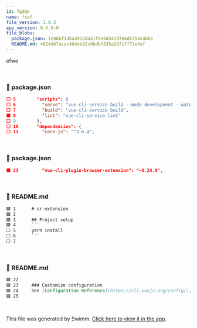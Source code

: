 ```yaml
---
id: 7gdqk
name: fsef
file_version: 1.0.2
app_version: 0.6.8-0
file_blobs:
  package.json: 1e86bf13ba3912da31f9e0d341d766d5754a4bbe
  README.md: 4824db7acac4d4ee92cdbdbf835a28f1ff71e4af
---
```


efwe

<br/>

<!-- NOTE-swimm-snippet: the lines below link your snippet to Swimm -->
### 📄 package.json
```json
⬜ 5        "scripts": {
⬜ 6          "serve": "vue-cli-service build --mode development --watch",
⬜ 7          "build": "vue-cli-service build",
🟩 8          "lint": "vue-cli-service lint"
⬜ 9        },
⬜ 10       "dependencies": {
⬜ 11         "core-js": "^3.6.4",
```

<br/>

<!-- NOTE-swimm-snippet: the lines below link your snippet to Swimm -->
### 📄 package.json
```json
🟩 23         "vue-cli-plugin-browser-extension": "~0.24.0",
```

<br/>

<!-- NOTE-swimm-snippet: the lines below link your snippet to Swimm -->
### 📄 README.md
```markdown
🟩 1      # sr-extension
🟩 2      
🟩 3      ## Project setup
🟩 4      ```
⬜ 5      yarn install
⬜ 6      ```
⬜ 7      
```

<br/>

<!-- NOTE-swimm-snippet: the lines below link your snippet to Swimm -->
### 📄 README.md
```markdown
🟩 22     
🟩 23     ### Customize configuration
🟩 24     See [Configuration Reference](https://cli.vuejs.org/config/).
🟩 25     
```

<br/>

This file was generated by Swimm. [Click here to view it in the app](https://swimm-web-app.web.app/repos/Z2l0aHViJTNBJTNBc3ItZXh0ZW5zaW9uJTNBJTNBZG91ZWs=/docs/7gdqk).